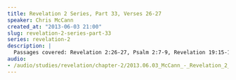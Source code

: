 ```yaml
--- 
title: Revelation 2 Series, Part 33, Verses 26-27
speaker: Chris McCann
created_at: "2013-06-03 21:00"
slug: revelation-2-series-part-33
series: revelation-2
description: |
  Passages covered: Revelation 2:26-27, Psalm 2:7-9, Revelation 19:15-16, 1 Timothy 6:14-15, Revelation 17:10-14.
audio: 
- /audio/studies/revelation/chapter-2/2013.06.03_McCann_-_Revelation_2_Series_Part_33.yaml
---
```

